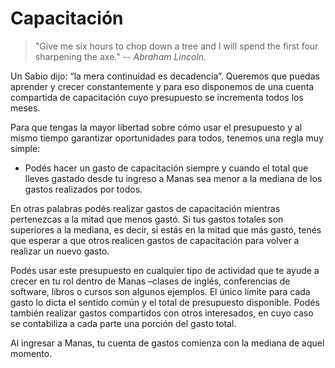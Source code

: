 Capacitación
============
> "Give me six hours to chop down a tree and I will
> spend the first four sharpening the axe."
> -- <cite>Abraham Lincoln.</cite>

Un Sabio dijo: “la mera continuidad es decadencia”. Queremos que puedas aprender y crecer constantemente y para eso disponemos de una cuenta compartida de capacitación cuyo presupuesto se incrementa todos los meses.

Para que tengas la mayor libertad sobre cómo usar el presupuesto y al mismo tiempo garantizar oportunidades para todos, tenemos una regla muy simple:

  * Podés hacer un gasto de capacitación siempre y cuando el total que lleves gastado desde tu ingreso a Manas sea menor a la mediana de los gastos realizados por todos.  

En otras palabras podés realizar gastos de capacitación mientras pertenezcas a la mitad que menos gastó. Si tus gastos totales son superiores a la mediana, es decir, si estás en la mitad que más gastó, tenés que esperar a que otros realicen gastos de capacitación para volver a realizar un nuevo gasto.

Podés usar este presupuesto en cualquier tipo de actividad que te ayude a crecer en tu rol dentro de Manas –clases de inglés, conferencias de software, libros o cursos son algunos ejemplos. El único límite para cada gasto lo dicta el sentido común y el total de presupuesto disponible. Podés también realizar gastos compartidos con otros interesados, en cuyo caso se contabiliza a cada parte una porción del gasto total.

Al ingresar a Manas, tu cuenta de gastos comienza con la mediana de aquel momento.
